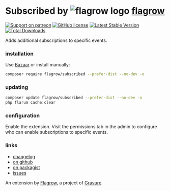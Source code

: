 # Subscribed by ![flagrow logo](https://avatars0.githubusercontent.com/u/16413865?v=3&s=15) [flagrow](https://discuss.flarum.org/d/1832-flagrow-extension-developer-group)

[![Support on patreon](https://img.shields.io/badge/support%20on-patreon-orange.svg)](https://patreon.com/flagrow) [![GitHub license](https://img.shields.io/badge/license-MIT-blue.svg)](https://raw.githubusercontent.com/flagrow/subscribed/license.md) [![Latest Stable Version](https://img.shields.io/packagist/v/flagrow/subscribed.svg)](https://github.com/flagrow/subscribed) [![Total Downloads](https://img.shields.io/packagist/dt/flagrow/subscribed.svg)](https://github.com/flagrow/subscribed)

Adds additional subscriptions to specific events.

### installation

Use [Bazaar](https://discuss.flarum.org/d/5151-flagrow-bazaar-the-extension-marketplace) or install manually:

```bash
composer require flagrow/subscribed --prefer-dist --no-dev -o
```

### updating

```bash
composer update flagrow/subscribed --prefer-dist --no-dev -o
php flarum cache:clear
```

### configuration

Enable the extension. Visit the permissions tab in the admin to configure who can enable subscriptions to specific
events. 

### links

- [changelog](https://github.com/flagrow/subscribed/blob/master/changelog.md)
- [on github](https://github.com/flagrow/subscribed)
- [on packagist](http://packagist.com/packages/flagrow/subscribed)
- [issues](https://github.com/flagrow/subscribed/issues)


An extension by [Flagrow](https://flagrow.io), a project of [Gravure](https://gravure.io).
